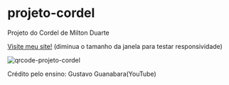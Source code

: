 # projeto-cordel
 Projeto do Cordel de Milton Duarte

<a href="https://mitchelinoue.github.io/projeto-cordel/" target="_blank">Visite meu site!</a> (diminua o tamanho da janela para testar responsividade)

![qrcode-projeto-cordel](https://user-images.githubusercontent.com/107430805/176221159-a9a9f4fc-ccb2-4c13-a708-f271e0c79bac.png)


Crédito pelo ensino: Gustavo Guanabara(YouTube)
